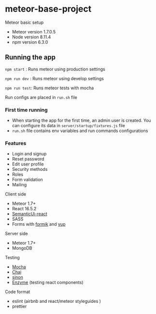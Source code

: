 # meteor-base-project

Meteor basic setup

- Meteor version 1.7.0.5
- Node version 8.11.4
- npm version 6.3.0

## Running the app

`npm start` : Runs meteor using production settings

`npm run dev` : Runs meteor using develop settings

`npm run test`: Runs meteor tests with mocha

Run configs are placed in `run.sh` file

### First time running

- When starting the app for the first time, an admin user is created. You can configure its data in `server/startup/fixtures.js` file
- `run.sh` file contains env variables and run commands configurations

### Features

- Login and signup
- Reset password
- Edit user profile
- Security methods
- Roles
- Form validation
- Mailing

Client side

- Meteor 1.7+
- React 16.5.2
- [SemanticUi-react](http://react.semantic-ui.com/introduction/)
- SASS
- Forms with [formik](https://github.com/jaredpalmer/formik) and [yup](https://github.com/jquense/yup)

Server side

- Meteor 1.7+
- MongoDB

Testing

- [Mocha](https://mochajs.org/)
- [Chai](https://www.chaijs.com/)
- [sinon](https://sinonjs.org/)
- [Enzyme](https://github.com/airbnb/enzyme) (testing react components)

Code format

- eslint (airbnb and react/meteor styleguides )
- prettier
